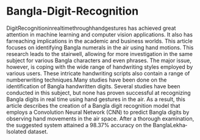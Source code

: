 # Bangla-Digit-Recognition
DigitRecognitioninrealtimethroughhandgestures has achieved great attention in machine learning and computer vision applications. It also has far­reaching implications in the academic and business worlds. This article focuses on identifying Bangla numerals in the air using hand motions. This research leads to the stairwell, allowing for more investigation in the same subject for various Bangla characters and even phrases. The major issue, however, is coping with the wide range of handwriting styles employed by various users. These intricate handwriting scripts also contain a range of number­writing techniques.Many studies have been done on the identification of Bangla handwritten digits. Several studies have been conducted in this subject, but none has proven successful at recognizing Bangla digits in real time using hand gestures in the air. As a result, this article describes the creation of a Bangla digit recognition model that employs a Convolution Neural Network (CNN) to predict Bangla digits by observing hand movements in the air space. After a thorough examination, the suggested system attained a 98.37% accuracy on the BanglaLekha­Isolated dataset. 
